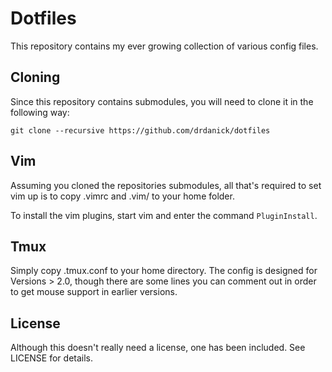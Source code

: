 Dotfiles
========

This repository contains my ever growing collection of various config files.


Cloning
-------

Since this repository contains submodules, you will need to clone it in the following way:

```
git clone --recursive https://github.com/drdanick/dotfiles
```


Vim
---

Assuming you cloned the repositories submodules, all that's required to set vim up is to copy .vimrc and .vim/
to your home folder.

To install the vim plugins, start vim and enter the command `PluginInstall`.


Tmux
----

Simply copy .tmux.conf to your home directory. The config is designed for Versions > 2.0, though there are some lines
you can comment out in order to get mouse support in earlier versions.


License
-------

Although this doesn't really need a license, one has been included.
See LICENSE for details.
